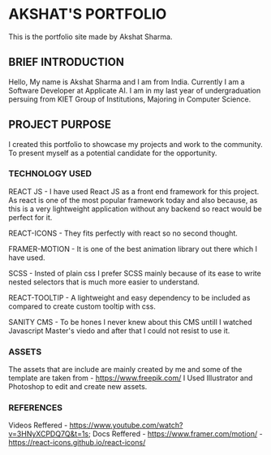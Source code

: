 # AKSHAT'S PORTFOLIO
This is the portfolio site made by Akshat Sharma.

## BRIEF INTRODUCTION
Hello, My name is Akshat Sharma and I am from India.
Currently I am a Software Developer at Applicate AI.
I am in my last year of undergraduation persuing from KIET Group of Institutions,
Majoring in Computer Science.


## PROJECT PURPOSE

I created this portfolio to showcase my projects and work to the community.
To present myself as a potential candidate for the opportunity.

### TECHNOLOGY USED

REACT JS - I have used React JS as a front end framework for this project. As react is one of the most popular framework today and also because, as this is a very lightweight application without any backend so react would be perfect for it.

REACT-ICONS - They fits perfectly with react so no second thought.

FRAMER-MOTION - It is one of the best animation library out there which I have used.

SCSS - Insted of plain css I prefer SCSS mainly because of its ease to write nested selectors that is much more easier to understand.

REACT-TOOLTIP - A lightweight and easy dependency to be included as compared to create custom tooltip with css.

SANITY CMS - To be hones I never knew about this CMS untill I watched Javascript Master's viedo and after that I could not resist to use it.

### ASSETS
The assets that are include are mainly created by me and some of the template are taken from - https://www.freepik.com/
I Used Illustrator and Photoshop to edit and create new assets.

### REFERENCES

Videos Reffered - https://www.youtube.com/watch?v=3HNyXCPDQ7Q&t=1s;
Docs Reffered - https://www.framer.com/motion/
              - https://react-icons.github.io/react-icons/
